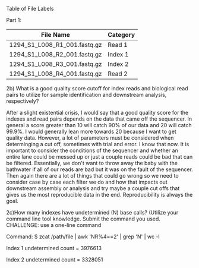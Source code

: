 Table of File Labels

Part 1:

| File Name  | Category |
| ------------- | ------------- |
| 1294_S1_L008_R1_001.fastq.gz  | Read 1 |
| 1294_S1_L008_R2_001.fastq.gz  | Index 1 |
| 1294_S1_L008_R3_001.fastq.gz  | Index 2 |
| 1294_S1_L008_R4_001.fastq.gz  | Read 2 |

2b) What is a good quality score cutoff for index reads and biological read pairs to utilize for sample identification and downstream analysis, respectively?

 After a slight existential crisis, I would say that a good quality score for the indexes and read pairs depends on the data that came off the sequencer. In general a score greater than 10 will catch 90% of our data and 20 will catch 99.9%. I would generally lean more towards 20 because I want to get quality data. However, a lot of parameters must be considered when determinging a cut off, sometimes with trial and error. I know that now. It is important to consider the conditions of the sequencer and whether an entire lane could be messed up or just a couple reads could be bad that can be filtered. Essentially, we don't want to throw away the baby with the bathwater if all of our reads are bad but it was on the fault of the sequencer. Then again there are a lot of things that could go wrong so we need to consider case by case each filter we do and how that impacts out downstream assembly or analysis and try maybe a couple cut offs that gives us the most reproducible data in the end. Reproducibility is always the goal.

2c)How many indexes have undetermined (N) base calls? (Utilize your command line tool knowledge. Submit the command you used. CHALLENGE: use a one-line command

 Command: $ zcat /path/file | awk 'NR%4==2' | grep 'N' | wc -l
 
 Index 1 undetermined count = 3976613
 
 Index 2 undetermined count = 3328051
